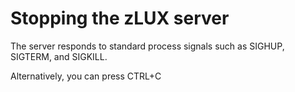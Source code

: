 # Stopping the zLUX server

The server responds to standard process signals such as SIGHUP, SIGTERM, and SIGKILL.

Alternatively, you can press CTRL+C

